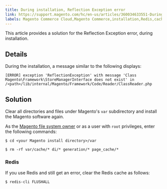 ```yaml
---
title: During installation, Reflection Exception error
link: https://support.magento.com/hc/en-us/articles/360034633551-During-installation-Reflection-Exception-error
labels: Magento Commerce Cloud,Magento Commerce,installation,Redis,cache,Reflection,Exception,Error,how to
---
```


<p>This article provides a solution for the Reflection Exception error, during installation.</p>
<h2>Details</h2>
<p>During the installation, a message similar to the following displays:</p>
<pre><code class="language-php">[ERROR] exception 'ReflectionException' with message 'Class Magento\Framework\StoreManagerInterface does not exist' in /&lt;path&gt;/lib/internal/Magento/Framework/Code/Reader/ClassReader.php</code></pre>
<h2>Solution</h2>
<p>Clear all directories and files under Magento's <code>var</code> subdirectory and install the Magento software again.</p>
<p>As the <a href="https://devdocs.magento.com/guides/v2.3/install-gde/prereq/file-sys-perms-over.html">Magento file system owner</a> or as a user with <code>root</code> privileges, enter the following commands:</p>
<pre><code class="language-bash">$ cd &lt;your Magento install directory&gt;/var</code></pre>
<pre><code class="language-bash">$ rm -rf var/cache/* di/* generation/* page_cache/*</code></pre>
<h3>Redis</h3>
<p>If you use Redis and still get an error, clear the Redis cache as follows:</p>
<pre><code class="language-bash">$ redis-cli FLUSHALL</code></pre>